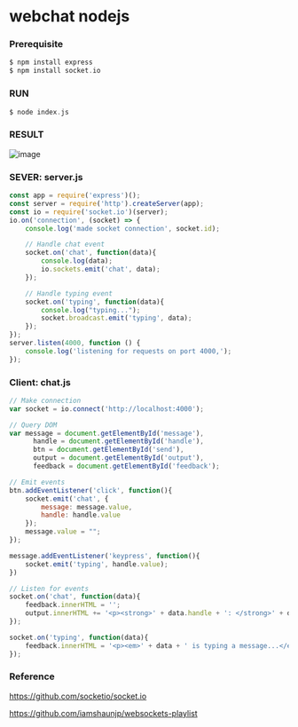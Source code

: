 # webchat nodejs

### Prerequisite 
```c
$ npm install express
$ npm install socket.io
```

### RUN
```c
$ node index.js
```

### RESULT
![image](https://user-images.githubusercontent.com/52392004/82226152-19af0780-9961-11ea-9f57-5feb9cd748a7.png)

### SEVER: server.js
```js
const app = require('express')();
const server = require('http').createServer(app);
const io = require('socket.io')(server);
io.on('connection', (socket) => { 
    console.log('made socket connection', socket.id);

    // Handle chat event
    socket.on('chat', function(data){
        console.log(data);
        io.sockets.emit('chat', data);
    });

    // Handle typing event
    socket.on('typing', function(data){
        console.log("typing...");
        socket.broadcast.emit('typing', data);
    });
});
server.listen(4000, function () {
    console.log('listening for requests on port 4000,');
});

```

### Client: chat.js
```js
// Make connection
var socket = io.connect('http://localhost:4000');

// Query DOM
var message = document.getElementById('message'),
      handle = document.getElementById('handle'),
      btn = document.getElementById('send'),
      output = document.getElementById('output'),
      feedback = document.getElementById('feedback');

// Emit events
btn.addEventListener('click', function(){
    socket.emit('chat', {
        message: message.value,
        handle: handle.value
    });
    message.value = "";
});

message.addEventListener('keypress', function(){
    socket.emit('typing', handle.value);
})

// Listen for events
socket.on('chat', function(data){
    feedback.innerHTML = '';
    output.innerHTML += '<p><strong>' + data.handle + ': </strong>' + data.message + '</p>';
});

socket.on('typing', function(data){
    feedback.innerHTML = '<p><em>' + data + ' is typing a message...</em></p>';
});
```


### Reference
https://github.com/socketio/socket.io

https://github.com/iamshaunjp/websockets-playlist
